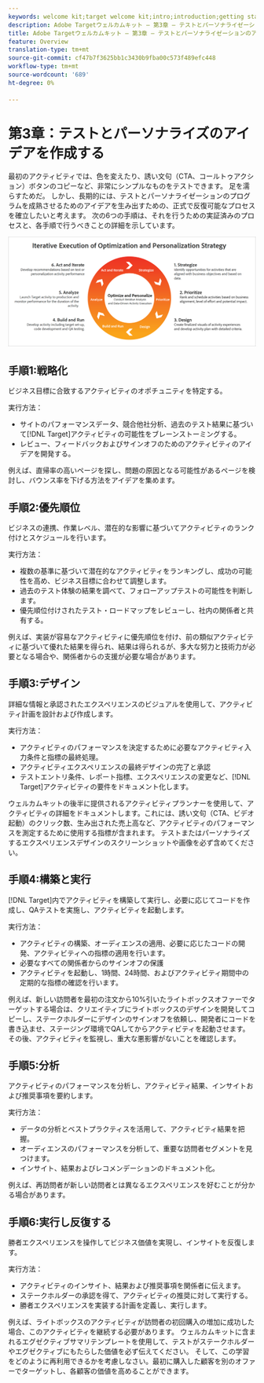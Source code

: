 ```yaml
---
keywords: welcome kit;target welcome kit;intro;introduction;getting started
description: Adobe Targetウェルカムキット — 第3章 — テストとパーソナライゼーションのアイデアの開発
title: Adobe Targetウェルカムキット — 第3章 — テストとパーソナライゼーションのアイデアの開発
feature: Overview
translation-type: tm+mt
source-git-commit: cf47b7f3625bb1c3430b9fba00c573f489efc448
workflow-type: tm+mt
source-wordcount: '689'
ht-degree: 0%

---
```



# 第3章：テストとパーソナライズのアイデアを作成する

最初のアクティビティでは、色を変えたり、誘い文句（CTA、コールトゥアクション）ボタンのコピーなど、非常にシンプルなものをテストできます。 足を濡らすためだ。 しかし、長期的には、テストとパーソナライゼーションのプログラムを成熟させるためのアイデアを生み出すための、正式で反復可能なプロセスを確立したいと考えます。 次の6つの手順は、それを行うための実証済みのプロセスと、各手順で行うべきことの詳細を示しています。

![最適化とパーソナライゼーション戦略図の反復実行](/help/c-intro/assets/six-steps.png)

## 手順1:戦略化

ビジネス目標に合致するアクティビティのオポチュニティを特定する。

実行方法：

* サイトのパフォーマンスデータ、競合他社分析、過去のテスト結果に基づいて[!DNL Target]アクティビティの可能性をブレーンストーミングする。
* レビュー、フィードバックおよびサインオフのためのアクティビティのアイデアを開発する。

例えば、直帰率の高いページを探し、問題の原因となる可能性があるページを検討し、バウンス率を下げる方法をアイデアを集めます。

## 手順2:優先順位

ビジネスの連携、作業レベル、潜在的な影響に基づいてアクティビティのランク付けとスケジュールを行います。

実行方法：

* 複数の基準に基づいて潜在的なアクティビティをランキングし、成功の可能性を高め、ビジネス目標に合わせて調整します。
* 過去のテスト体験の結果を調べて、フォローアップテストの可能性を判断します。
* 優先順位付けされたテスト・ロードマップをレビューし、社内の関係者と共有する。

例えば、実装が容易なアクティビティに優先順位を付け、前の類似アクティビティに基づいて優れた結果を得られ、結果は得られるが、多大な努力と技術力が必要となる場合や、関係者からの支援が必要な場合があります。

## 手順3:デザイン

詳細な情報と承認されたエクスペリエンスのビジュアルを使用して、アクティビティ計画を設計および作成します。

実行方法：

* アクティビティのパフォーマンスを決定するために必要なアクティビティ入力条件と指標の最終処理。
* アクティビティエクスペリエンスの最終デザインの完了と承認
* テストエントリ条件、レポート指標、エクスペリエンスの変更など、[!DNL Target]アクティビティの要件をドキュメント化します。

ウェルカムキットの後半に提供されるアクティビティプランナーを使用して、アクティビティの詳細をドキュメントします。これには、誘い文句（CTA、ビデオ起動）のクリック数、生み出された売上高など、アクティビティのパフォーマンスを測定するために使用する指標が含まれます。 テストまたはパーソナライズするエクスペリエンスデザインのスクリーンショットや画像を必ず含めてください。

## 手順4:構築と実行

[!DNL Target]内でアクティビティを構築して実行し、必要に応じてコードを作成し、QAテストを実施し、アクティビティを起動します。

実行方法：

* アクティビティの構築、オーディエンスの適用、必要に応じたコードの開発、アクティビティへの指標の適用を行います。
* 必要なすべての関係者からのサインオフの保護
* アクティビティを起動し、1時間、24時間、およびアクティビティ期間中の定期的な指標の確認を行います。

例えば、新しい訪問者を最初の注文から10%引いたライトボックスオファーでターゲットする場合は、クリエイティブにライトボックスのデザインを開発してコピーし、ステークホルダーにデザインのサインオフを依頼し、開発者にコードを書き込ませ、ステージング環境でQAしてからアクティビティを起動させます。 その後、アクティビティを監視し、重大な悪影響がないことを確認します。

## 手順5:分析

アクティビティのパフォーマンスを分析し、アクティビティ結果、インサイトおよび推奨事項を要約します。

実行方法：

* データの分析とベストプラクティスを活用して、アクティビティ結果を把握。
* オーディエンスのパフォーマンスを分析して、重要な訪問者セグメントを見つけます。
* インサイト、結果およびレコメンデーションのドキュメント化。

例えば、再訪問者が新しい訪問者とは異なるエクスペリエンスを好むことが分かる場合があります。

## 手順6:実行し反復する

勝者エクスペリエンスを操作してビジネス価値を実現し、インサイトを反復します。

実行方法：

* アクティビティのインサイト、結果および推奨事項を関係者に伝えます。
* ステークホルダーの承認を得て、アクティビティの推奨に対して実行する。
* 勝者エクスペリエンスを実装する計画を定義し、実行します。

例えば、ライトボックスのアクティビティが訪問者の初回購入の増加に成功した場合、このアクティビティを継続する必要があります。 ウェルカムキットに含まれるエグゼクティブサマリテンプレートを使用して、テストがステークホルダーやエグゼクティブにもたらした価値を必ず伝えてください。 そして、この学習をどのように再利用できるかを考慮しなさい。最初に購入した顧客を別のオファーでターゲットし、各顧客の価値を高めることができます。